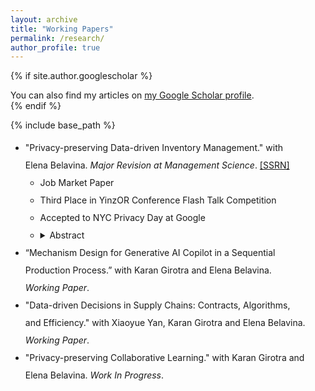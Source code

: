 ```yaml
---
layout: archive
title: "Working Papers"
permalink: /research/
author_profile: true
---
```


{% if site.author.googlescholar %}
  <div class="wordwrap">You can also find my articles on <a href="{{site.author.googlescholar}}">my Google Scholar profile</a>.</div>
{% endif %}

{% include base_path %}

<style>
  /* Page-level settings */
  .research-page{
    line-height: 2;          /* 2× spacing */
    max-width: 1000px;       /* keep content to 1000px */
    margin: 0;               /* keep content flush-left (not centered) */
    padding-right: 2rem;     /* tiny breathing room on very small screens */
  }

  /* Subsection headings */
  .service_and_awards-page h2{
    margin: 1.25rem 0.5rem;
    line-height: 2;
  }

  /* Abstract body gets 1.5; summary keeps the page default (2) */
  .research-page details.abstract { line-height: 1.5; }
  .research-page details.abstract > summary { line-height: 2; }
</style>

<div class="research-page">
  <ul class="sublist">
    <li>
      "Privacy-preserving Data-driven Inventory Management." with Elena Belavina. <em>Major Revision at <i>Management Science</i></em>. <a href="https://papers.ssrn.com/sol3/papers.cfm?abstract_id=5219878" target="_blank">[SSRN]</a>
      <ul class="sublist">
        <li>
          Job Market Paper
        </li>
        <li>
          Third Place in YinzOR Conference Flash Talk Competition
        </li>
        <li>
          Accepted to NYC Privacy Day at Google
        </li>
        <li>
          <details class="abstract">
            <summary>
              Abstract
            </summary>
            The use of customer data (demographics, past purchases, etc.) for inventory management can improve firm profits and customer service levels. Yet, large-scale use of such data in production environments increases the risks of breaching customers' privacy. In this study, we develop differential-privacy based privacy-preserving adaptations for two data-driven newsvendor paradigms: the usual two-step estimate-then-optimize method, and the newer one-step joint estimate-optimize method. We characterize the tradeoff between privacy loss and profits and show that the privacy-preserving one-step joint approach outperforms the privacy-preserving two-step approach. In essence obfuscating customer data is less costly in terms of profits, when we account for how estimations will be used in downstream optimization problems, we can privatize outputs with less noise and more targeted noise injection. We subsequently construct a generic model to explore the broader impact of implementing these privacy-preserving algorithms on both the firm and customers. Our analysis uncovers a win-win scenario for both the firm and customers under the two-step and one-step privacy-preserving paradigms respectively, as long as customers demonstrate any degree of privacy concerns. The feasibility of such an outcome depends on both the choice of paradigm and critical ratio. Calibration based on a real-world dataset reveals that the one-step algorithms showcase a 3 to 4 times stronger privacy protection and up to 30% increase in achieved profit than the two-step counterpart. Even with lower customer privacy sensitivity, the one-step algorithms can boost profits by 12% while maintaining robust privacy protection—an achievement unattainable with the two-step algorithm.
          </details>
        </li>
      </ul>
    </li>
    <li>
      “Mechanism Design for Generative AI Copilot in a Sequential Production Process.” with Karan Girotra and Elena Belavina. <i>Working Paper</i>.
    </li>
    <li>
      "Data-driven Decisions in Supply Chains: Contracts, Algorithms, and Efficiency." with Xiaoyue Yan, Karan Girotra and Elena Belavina. <i>Working Paper</i>.
    </li>
    <li>
      "Privacy-preserving Collaborative Learning." with Karan Girotra and Elena Belavina. <i>Work In Progress</i>.
    </li>
  </ul>

</div>